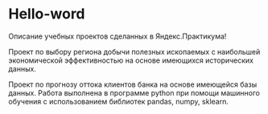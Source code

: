 # Hello-word
Описание учебных проектов сделанных в Яндекс.Практикума!

Проект по выбору региона добычи полезных ископаемых с наибольшей экономической эффективностью на основе имеющихся исторических данных.

Проект по прогнозу оттока клиентов банка на основе имеющейся базы данных.
Работа выполнена в программе python при помощи машинного обучения с использованием библиотек pandas, numpy, sklearn.
